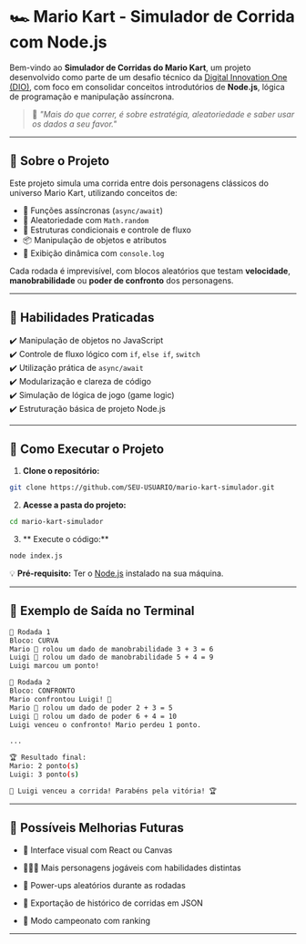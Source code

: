 # 🏎️ Mario Kart - Simulador de Corrida com Node.js

Bem-vindo ao **Simulador de Corridas do Mario Kart**, um projeto desenvolvido como parte de um desafio técnico da [Digital Innovation One (DIO)](https://web.dio.me/), com foco em consolidar conceitos introdutórios de **Node.js**, lógica de programação e manipulação assíncrona.

> 🎯 *"Mais do que correr, é sobre estratégia, aleatoriedade e saber usar os dados a seu favor."*

---

## 📌 Sobre o Projeto

Este projeto simula uma corrida entre dois personagens clássicos do universo Mario Kart, utilizando conceitos de:

- 🧠 Funções assíncronas (`async/await`)
- 🎲 Aleatoriedade com `Math.random`
- 🧩 Estruturas condicionais e controle de fluxo
- 📦 Manipulação de objetos e atributos
- 🧾 Exibição dinâmica com `console.log`

Cada rodada é imprevisível, com blocos aleatórios que testam **velocidade**, **manobrabilidade** ou **poder de confronto** dos personagens.

---

## 🧠 Habilidades Praticadas

 ✔️ Manipulação de objetos no JavaScript  
 ✔️ Controle de fluxo lógico com `if`, `else if`, `switch`  
 ✔️ Utilização prática de `async/await`  
 ✔️ Modularização e clareza de código  
 ✔️ Simulação de lógica de jogo (game logic)  
 ✔️ Estruturação básica de projeto Node.js

---

## 🚀 Como Executar o Projeto

1. **Clone o repositório:**
```bash
git clone https://github.com/SEU-USUARIO/mario-kart-simulador.git
```

2. **Acesse a pasta do projeto:**
```bash
cd mario-kart-simulador
```

3. ** Execute o código:**
```bash
node index.js
```

💡 **Pré-requisito:** Ter o [Node.js](https://nodejs.org/) instalado na sua máquina.

--- 
## 📸 Exemplo de Saída no Terminal

```bash
🏁 Rodada 1
Bloco: CURVA
Mario 🎲 rolou um dado de manobrabilidade 3 + 3 = 6
Luigi 🎲 rolou um dado de manobrabilidade 5 + 4 = 9
Luigi marcou um ponto!

🏁 Rodada 2
Bloco: CONFRONTO
Mario confrontou Luigi! 🥊
Mario 🎲 rolou um dado de poder 2 + 3 = 5
Luigi 🎲 rolou um dado de poder 6 + 4 = 10
Luigi venceu o confronto! Mario perdeu 1 ponto.

...

🏆 Resultado final:
Mario: 2 ponto(s)
Luigi: 3 ponto(s)

🎉 Luigi venceu a corrida! Parabéns pela vitória! 🏆
```

---

## 🔮 Possíveis Melhorias Futuras

- 🎨 Interface visual com React ou Canvas

- 🧑‍🤝‍🧑 Mais personagens jogáveis com habilidades distintas

- 🚀 Power-ups aleatórios durante as rodadas

- 🧾 Exportação de histórico de corridas em JSON

- 🏁 Modo campeonato com ranking

---





